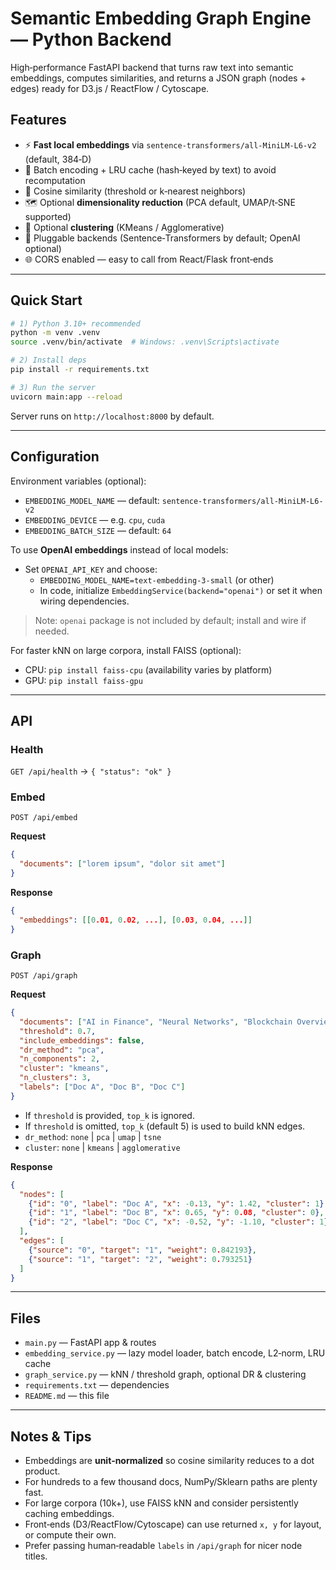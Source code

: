 # Semantic Embedding Graph Engine — Python Backend

High‑performance FastAPI backend that turns raw text into semantic embeddings, computes similarities,
and returns a JSON graph (nodes + edges) ready for D3.js / ReactFlow / Cytoscape.

## Features
- ⚡ **Fast local embeddings** via `sentence-transformers/all-MiniLM-L6-v2` (default, 384‑D)
- 🔁 Batch encoding + LRU cache (hash‑keyed by text) to avoid recomputation
- 🧮 Cosine similarity (threshold or k‑nearest neighbors)
- 🗺️ Optional **dimensionality reduction** (PCA default, UMAP/t‑SNE supported)
- 🧩 Optional **clustering** (KMeans / Agglomerative)
- 🧠 Pluggable backends (Sentence‑Transformers by default; OpenAI optional)
- 🌐 CORS enabled — easy to call from React/Flask front‑ends

---

## Quick Start

```bash
# 1) Python 3.10+ recommended
python -m venv .venv
source .venv/bin/activate  # Windows: .venv\Scripts\activate

# 2) Install deps
pip install -r requirements.txt

# 3) Run the server
uvicorn main:app --reload
```

Server runs on `http://localhost:8000` by default.

---

## Configuration

Environment variables (optional):

- `EMBEDDING_MODEL_NAME` — default: `sentence-transformers/all-MiniLM-L6-v2`
- `EMBEDDING_DEVICE` — e.g. `cpu`, `cuda`
- `EMBEDDING_BATCH_SIZE` — default: `64`

To use **OpenAI embeddings** instead of local models:
- Set `OPENAI_API_KEY` and choose:
  - `EMBEDDING_MODEL_NAME=text-embedding-3-small` (or other)
  - In code, initialize `EmbeddingService(backend="openai")` or set it when wiring dependencies.
> Note: `openai` package is not included by default; install and wire if needed.

For faster kNN on large corpora, install FAISS (optional):
- CPU: `pip install faiss-cpu` (availability varies by platform)
- GPU: `pip install faiss-gpu`

---

## API

### Health
`GET /api/health` → `{ "status": "ok" }`

### Embed
`POST /api/embed`

**Request**
```json
{
  "documents": ["lorem ipsum", "dolor sit amet"]
}
```

**Response**
```json
{
  "embeddings": [[0.01, 0.02, ...], [0.03, 0.04, ...]]
}
```

### Graph
`POST /api/graph`

**Request**
```json
{
  "documents": ["AI in Finance", "Neural Networks", "Blockchain Overview"],
  "threshold": 0.7,
  "include_embeddings": false,
  "dr_method": "pca",
  "n_components": 2,
  "cluster": "kmeans",
  "n_clusters": 3,
  "labels": ["Doc A", "Doc B", "Doc C"]
}
```

- If `threshold` is provided, `top_k` is ignored.
- If `threshold` is omitted, `top_k` (default 5) is used to build kNN edges.
- `dr_method`: `none` | `pca` | `umap` | `tsne`
- `cluster`: `none` | `kmeans` | `agglomerative`

**Response**
```json
{
  "nodes": [
    {"id": "0", "label": "Doc A", "x": -0.13, "y": 1.42, "cluster": 1},
    {"id": "1", "label": "Doc B", "x": 0.65, "y": 0.08, "cluster": 0},
    {"id": "2", "label": "Doc C", "x": -0.52, "y": -1.10, "cluster": 1}
  ],
  "edges": [
    {"source": "0", "target": "1", "weight": 0.842193},
    {"source": "1", "target": "2", "weight": 0.793251}
  ]
}
```

---

## Files
- `main.py` — FastAPI app & routes
- `embedding_service.py` — lazy model loader, batch encode, L2‑norm, LRU cache
- `graph_service.py` — kNN / threshold graph, optional DR & clustering
- `requirements.txt` — dependencies
- `README.md` — this file

---

## Notes & Tips
- Embeddings are **unit‑normalized** so cosine similarity reduces to a dot product.
- For hundreds to a few thousand docs, NumPy/Sklearn paths are plenty fast.
- For large corpora (10k+), use FAISS kNN and consider persistently caching embeddings.
- Front‑ends (D3/ReactFlow/Cytoscape) can use returned `x, y` for layout, or compute their own.
- Prefer passing human‑readable `labels` in `/api/graph` for nicer node titles.
